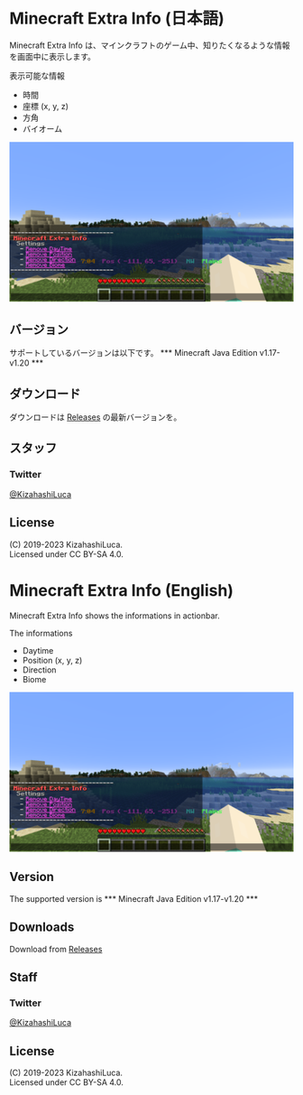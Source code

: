 # Minecraft Extra Info (日本語)
Minecraft Extra Info は、マインクラフトのゲーム中、知りたくなるような情報を画面中に表示します。

表示可能な情報
 - 時間
 - 座標 (x, y, z)
 - 方角
 - バイオーム

![SampleImage](https://github.com/KizahashiLuca/minecraft_extra_info/blob/master/sample_images.png)

## バージョン
サポートしているバージョンは以下です。
*** Minecraft Java Edition v1.17-v1.20 ***

## ダウンロード
ダウンロードは [Releases](https://github.com/KizahashiLuca/minecraft_extra_info/releases) の最新バージョンを。

## スタッフ
### Twitter
[@KizahashiLuca][twitter]

## License
(C) 2019-2023 KizahashiLuca.  
Licensed under CC BY-SA 4.0.


[twitter]:https://www.twitter.com/KizahashiLuca


# Minecraft Extra Info (English)
Minecraft Extra Info shows the informations in actionbar.

The informations
 - Daytime
 - Position (x, y, z)
 - Direction
 - Biome

![SampleImage](https://github.com/KizahashiLuca/minecraft_extra_info/blob/master/sample_images.png)

## Version
The supported version is
*** Minecraft Java Edition v1.17-v1.20 ***

## Downloads
Download from [Releases](https://github.com/KizahashiLuca/minecraft_extra_info/releases)

## Staff
### Twitter
[@KizahashiLuca][twitter]

## License
(C) 2019-2023 KizahashiLuca.  
Licensed under CC BY-SA 4.0.


[twitter]:https://www.twitter.com/KizahashiLuca